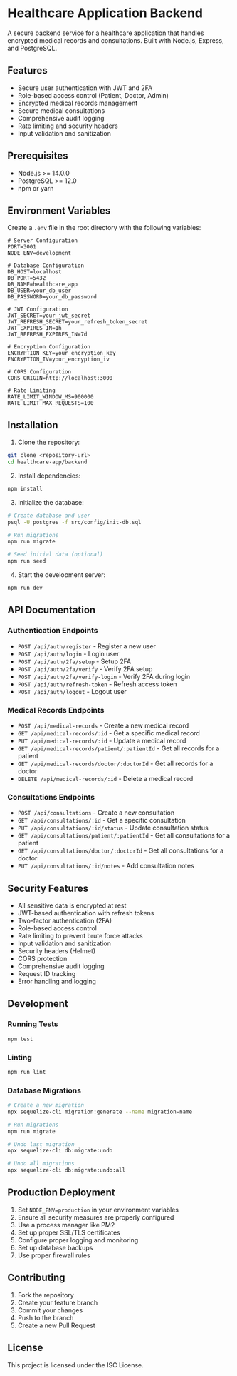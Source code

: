 # Healthcare Application Backend

A secure backend service for a healthcare application that handles encrypted medical records and consultations. Built with Node.js, Express, and PostgreSQL.

## Features

- Secure user authentication with JWT and 2FA
- Role-based access control (Patient, Doctor, Admin)
- Encrypted medical records management
- Secure medical consultations
- Comprehensive audit logging
- Rate limiting and security headers
- Input validation and sanitization

## Prerequisites

- Node.js >= 14.0.0
- PostgreSQL >= 12.0
- npm or yarn

## Environment Variables

Create a `.env` file in the root directory with the following variables:

```env
# Server Configuration
PORT=3001
NODE_ENV=development

# Database Configuration
DB_HOST=localhost
DB_PORT=5432
DB_NAME=healthcare_app
DB_USER=your_db_user
DB_PASSWORD=your_db_password

# JWT Configuration
JWT_SECRET=your_jwt_secret
JWT_REFRESH_SECRET=your_refresh_token_secret
JWT_EXPIRES_IN=1h
JWT_REFRESH_EXPIRES_IN=7d

# Encryption Configuration
ENCRYPTION_KEY=your_encryption_key
ENCRYPTION_IV=your_encryption_iv

# CORS Configuration
CORS_ORIGIN=http://localhost:3000

# Rate Limiting
RATE_LIMIT_WINDOW_MS=900000
RATE_LIMIT_MAX_REQUESTS=100
```

## Installation

1. Clone the repository:
```bash
git clone <repository-url>
cd healthcare-app/backend
```

2. Install dependencies:
```bash
npm install
```

3. Initialize the database:
```bash
# Create database and user
psql -U postgres -f src/config/init-db.sql

# Run migrations
npm run migrate

# Seed initial data (optional)
npm run seed
```

4. Start the development server:
```bash
npm run dev
```

## API Documentation

### Authentication Endpoints

- `POST /api/auth/register` - Register a new user
- `POST /api/auth/login` - Login user
- `POST /api/auth/2fa/setup` - Setup 2FA
- `POST /api/auth/2fa/verify` - Verify 2FA setup
- `POST /api/auth/2fa/verify-login` - Verify 2FA during login
- `POST /api/auth/refresh-token` - Refresh access token
- `POST /api/auth/logout` - Logout user

### Medical Records Endpoints

- `POST /api/medical-records` - Create a new medical record
- `GET /api/medical-records/:id` - Get a specific medical record
- `PUT /api/medical-records/:id` - Update a medical record
- `GET /api/medical-records/patient/:patientId` - Get all records for a patient
- `GET /api/medical-records/doctor/:doctorId` - Get all records for a doctor
- `DELETE /api/medical-records/:id` - Delete a medical record

### Consultations Endpoints

- `POST /api/consultations` - Create a new consultation
- `GET /api/consultations/:id` - Get a specific consultation
- `PUT /api/consultations/:id/status` - Update consultation status
- `GET /api/consultations/patient/:patientId` - Get all consultations for a patient
- `GET /api/consultations/doctor/:doctorId` - Get all consultations for a doctor
- `PUT /api/consultations/:id/notes` - Add consultation notes

## Security Features

- All sensitive data is encrypted at rest
- JWT-based authentication with refresh tokens
- Two-factor authentication (2FA)
- Role-based access control
- Rate limiting to prevent brute force attacks
- Input validation and sanitization
- Security headers (Helmet)
- CORS protection
- Comprehensive audit logging
- Request ID tracking
- Error handling and logging

## Development

### Running Tests

```bash
npm test
```

### Linting

```bash
npm run lint
```

### Database Migrations

```bash
# Create a new migration
npx sequelize-cli migration:generate --name migration-name

# Run migrations
npm run migrate

# Undo last migration
npx sequelize-cli db:migrate:undo

# Undo all migrations
npx sequelize-cli db:migrate:undo:all
```

## Production Deployment

1. Set `NODE_ENV=production` in your environment variables
2. Ensure all security measures are properly configured
3. Use a process manager like PM2
4. Set up proper SSL/TLS certificates
5. Configure proper logging and monitoring
6. Set up database backups
7. Use proper firewall rules

## Contributing

1. Fork the repository
2. Create your feature branch
3. Commit your changes
4. Push to the branch
5. Create a new Pull Request

## License

This project is licensed under the ISC License. 